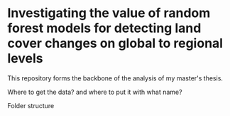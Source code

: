 # Investigating the value of random forest models for detecting land cover changes on global to regional levels

This repository forms the backbone of the analysis of my master's thesis.

Where to get the data? and where to put it with what name?

Folder structure
